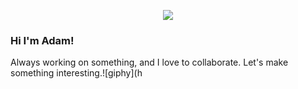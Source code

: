 
<p align="center">
  <a href="https://www.youtube.com/watch?v=tCHKIdup5Lo"><img src="https://user-images.githubusercontent.com/7833164/147779122-00a64fd0-dd5d-4179-a405-6a5ae1923eaa.gif" /></a>
</p>

### Hi I'm Adam!

Always working on something, and I love to collaborate. Let's make something interesting.![giphy](h


<!--
**needmorecowbell/needmorecowbell** is a ✨ _special_ ✨ repository because its `README.md` (this file) appears on your GitHub profile.

Here are some ideas to get you started:

- 🔭 I’m currently working on ...
- 🌱 I’m currently learning ...
- 👯 I’m looking to collaborate on ...
- 🤔 I’m looking for help with ...
- 💬 Ask me about ...
- 📫 How to reach me: ...
- 😄 Pronouns: ...
- ⚡ Fun fact: ...
-->
